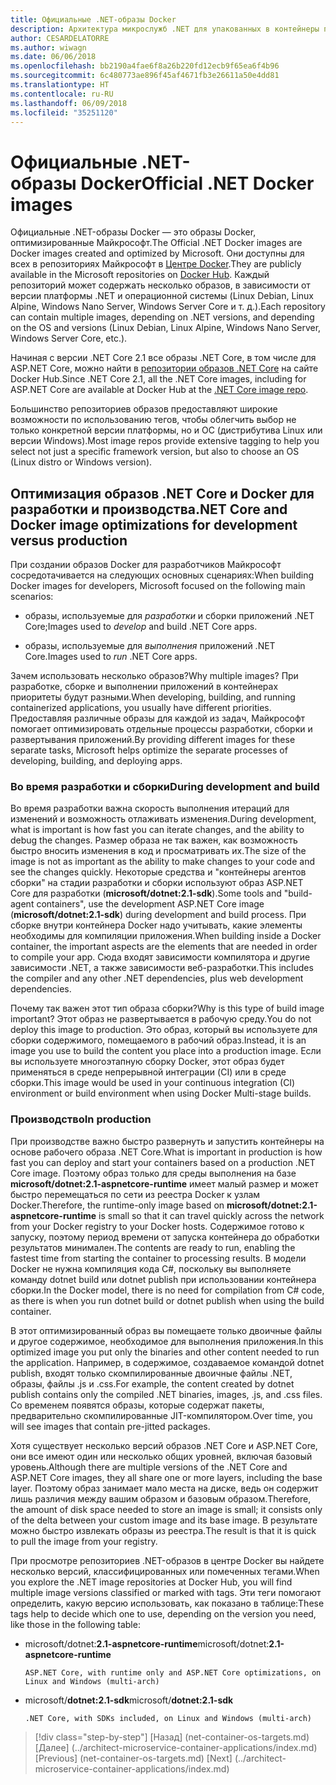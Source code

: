 ```yaml
---
title: Официальные .NET-образы Docker
description: Архитектура микрослужб .NET для упакованных в контейнеры приложений .NET | Официальные .NET-образы Docker
author: CESARDELATORRE
ms.author: wiwagn
ms.date: 06/06/2018
ms.openlocfilehash: bb2190a4fae6f8a26b220fd12ecb9f65ea6f4b96
ms.sourcegitcommit: 6c480773ae896f45af4671fb3e26611a50e4dd81
ms.translationtype: HT
ms.contentlocale: ru-RU
ms.lasthandoff: 06/09/2018
ms.locfileid: "35251120"
---
```

# <a name="official-net-docker-images"></a><span data-ttu-id="28186-103">Официальные .NET-образы Docker</span><span class="sxs-lookup"><span data-stu-id="28186-103">Official .NET Docker images</span></span>

<span data-ttu-id="28186-104">Официальные .NET-образы Docker — это образы Docker, оптимизированные Майкрософт.</span><span class="sxs-lookup"><span data-stu-id="28186-104">The Official .NET Docker images are Docker images created and optimized by Microsoft.</span></span> <span data-ttu-id="28186-105">Они доступны для всех в репозиториях Майкрософт в [Центре Docker](https://hub.docker.com/u/microsoft/).</span><span class="sxs-lookup"><span data-stu-id="28186-105">They are publicly available in the Microsoft repositories on [Docker Hub](https://hub.docker.com/u/microsoft/).</span></span> <span data-ttu-id="28186-106">Каждый репозиторий может содержать несколько образов, в зависимости от версии платформы .NET и операционной системы (Linux Debian, Linux Alpine, Windows Nano Server, Windows Server Core и т. д.).</span><span class="sxs-lookup"><span data-stu-id="28186-106">Each repository can contain multiple images, depending on .NET versions, and depending on the OS and versions (Linux Debian, Linux Alpine, Windows Nano Server, Windows Server Core, etc.).</span></span>

<span data-ttu-id="28186-107">Начиная с версии .NET Core 2.1 все образы .NET Core, в том числе для ASP.NET Core, можно найти в [репозитории образов .NET Core](https://hub.docker.com/r/microsoft/dotnet/) на сайте Docker Hub.</span><span class="sxs-lookup"><span data-stu-id="28186-107">Since .NET Core 2.1, all the .NET Core images, including for ASP.NET Core are available at Docker Hub at the [.NET Core image repo](https://hub.docker.com/r/microsoft/dotnet/).</span></span>

<span data-ttu-id="28186-108">Большинство репозиториев образов предоставляют широкие возможности по использованию тегов, чтобы облегчить выбор не только конкретной версии платформы, но и ОС (дистрибутива Linux или версии Windows).</span><span class="sxs-lookup"><span data-stu-id="28186-108">Most image repos provide extensive tagging to help you select not just a specific framework version, but also to choose an OS (Linux distro or Windows version).</span></span>


## <a name="net-core-and-docker-image-optimizations-for-development-versus-production"></a><span data-ttu-id="28186-109">Оптимизация образов .NET Core и Docker для разработки и производства</span><span class="sxs-lookup"><span data-stu-id="28186-109">.NET Core and Docker image optimizations for development versus production</span></span>

<span data-ttu-id="28186-110">При создании образов Docker для разработчиков Майкрософт сосредотачивается на следующих основных сценариях:</span><span class="sxs-lookup"><span data-stu-id="28186-110">When building Docker images for developers, Microsoft focused on the following main scenarios:</span></span>

-   <span data-ttu-id="28186-111">образы, используемые для *разработки* и сборки приложений .NET Core;</span><span class="sxs-lookup"><span data-stu-id="28186-111">Images used to *develop* and build .NET Core apps.</span></span>

-   <span data-ttu-id="28186-112">образы, используемые для *выполнения* приложений .NET Core.</span><span class="sxs-lookup"><span data-stu-id="28186-112">Images used to *run* .NET Core apps.</span></span>

<span data-ttu-id="28186-113">Зачем использовать несколько образов?</span><span class="sxs-lookup"><span data-stu-id="28186-113">Why multiple images?</span></span> <span data-ttu-id="28186-114">При разработке, сборке и выполнении приложений в контейнерах приоритеты будут разными.</span><span class="sxs-lookup"><span data-stu-id="28186-114">When developing, building, and running containerized applications, you usually have different priorities.</span></span> <span data-ttu-id="28186-115">Предоставляя различные образы для каждой из задач, Майкрософт помогает оптимизировать отдельные процессы разработки, сборки и развертывания приложений.</span><span class="sxs-lookup"><span data-stu-id="28186-115">By providing different images for these separate tasks, Microsoft helps optimize the separate processes of developing, building, and deploying apps.</span></span>

### <a name="during-development-and-build"></a><span data-ttu-id="28186-116">Во время разработки и сборки</span><span class="sxs-lookup"><span data-stu-id="28186-116">During development and build</span></span>

<span data-ttu-id="28186-117">Во время разработки важна скорость выполнения итераций для изменений и возможность отлаживать изменения.</span><span class="sxs-lookup"><span data-stu-id="28186-117">During development, what is important is how fast you can iterate changes, and the ability to debug the changes.</span></span> <span data-ttu-id="28186-118">Размер образа не так важен, как возможность быстро вносить изменения в код и просматривать их.</span><span class="sxs-lookup"><span data-stu-id="28186-118">The size of the image is not as important as the ability to make changes to your code and see the changes quickly.</span></span> <span data-ttu-id="28186-119">Некоторые средства и "контейнеры агентов сборки" на стадии разработки и сборки используют образ ASP.NET Core для разработки (**microsoft/dotnet:2.1-sdk**).</span><span class="sxs-lookup"><span data-stu-id="28186-119">Some tools and "build-agent containers", use the development ASP.NET Core image (**microsoft/dotnet:2.1-sdk**) during development and build process.</span></span> <span data-ttu-id="28186-120">При сборке внутри контейнера Docker надо учитывать, какие элементы необходимы для компиляции приложения.</span><span class="sxs-lookup"><span data-stu-id="28186-120">When building inside a Docker container, the important aspects are the elements that are needed in order to compile your app.</span></span> <span data-ttu-id="28186-121">Сюда входят зависимости компилятора и другие зависимости .NET, а также зависимости веб-разработки.</span><span class="sxs-lookup"><span data-stu-id="28186-121">This includes the compiler and any other .NET dependencies, plus web development dependencies.</span></span>

<span data-ttu-id="28186-122">Почему так важен этот тип образа сборки?</span><span class="sxs-lookup"><span data-stu-id="28186-122">Why is this type of build image important?</span></span> <span data-ttu-id="28186-123">Этот образ не развертывается в рабочую среду.</span><span class="sxs-lookup"><span data-stu-id="28186-123">You do not deploy this image to production.</span></span> <span data-ttu-id="28186-124">Это образ, который вы используете для сборки содержимого, помещаемого в рабочий образ.</span><span class="sxs-lookup"><span data-stu-id="28186-124">Instead, it is an image you use to build the content you place into a production image.</span></span> <span data-ttu-id="28186-125">Если вы используете многоэтапную сборку Docker, этот образ будет применяться в среде непрерывной интеграции (CI) или в среде сборки.</span><span class="sxs-lookup"><span data-stu-id="28186-125">This image would be used in your continuous integration (CI) environment or build environment when using Docker Multi-stage builds.</span></span>

### <a name="in-production"></a><span data-ttu-id="28186-126">Производство</span><span class="sxs-lookup"><span data-stu-id="28186-126">In production</span></span>

<span data-ttu-id="28186-127">При производстве важно быстро развернуть и запустить контейнеры на основе рабочего образа .NET Core.</span><span class="sxs-lookup"><span data-stu-id="28186-127">What is important in production is how fast you can deploy and start your containers based on a production .NET Core image.</span></span> <span data-ttu-id="28186-128">Поэтому образ только для среды выполнения на базе **microsoft/dotnet:2.1-aspnetcore-runtime** имеет малый размер и может быстро перемещаться по сети из реестра Docker к узлам Docker.</span><span class="sxs-lookup"><span data-stu-id="28186-128">Therefore, the runtime-only image based on **microsoft/dotnet:2.1-aspnetcore-runtime** is small so that it can travel quickly across the network from your Docker registry to your Docker hosts.</span></span> <span data-ttu-id="28186-129">Содержимое готово к запуску, поэтому период времени от запуска контейнера до обработки результатов минимален.</span><span class="sxs-lookup"><span data-stu-id="28186-129">The contents are ready to run, enabling the fastest time from starting the container to processing results.</span></span> <span data-ttu-id="28186-130">В модели Docker не нужна компиляция кода C\#, поскольку вы выполняете команду dotnet build или dotnet publish при использовании контейнера сборки.</span><span class="sxs-lookup"><span data-stu-id="28186-130">In the Docker model, there is no need for compilation from C\# code, as there is when you run dotnet build or dotnet publish when using the build container.</span></span>

<span data-ttu-id="28186-131">В этот оптимизированный образ вы помещаете только двоичные файлы и другое содержимое, необходимое для выполнения приложения.</span><span class="sxs-lookup"><span data-stu-id="28186-131">In this optimized image you put only the binaries and other content needed to run the application.</span></span> <span data-ttu-id="28186-132">Например, в содержимое, создаваемое командой dotnet publish, входят только скомпилированные двоичные файлы .NET, образы, файлы .js и .css.</span><span class="sxs-lookup"><span data-stu-id="28186-132">For example, the content created by dotnet publish contains only the compiled .NET binaries, images, .js, and .css files.</span></span> <span data-ttu-id="28186-133">Со временем появятся образы, которые содержат пакеты, предварительно скомпилированные JIT-компилятором.</span><span class="sxs-lookup"><span data-stu-id="28186-133">Over time, you will see images that contain pre-jitted packages.</span></span>

<span data-ttu-id="28186-134">Хотя существует несколько версий образов .NET Core и ASP.NET Core, они все имеют один или несколько общих уровней, включая базовый уровень.</span><span class="sxs-lookup"><span data-stu-id="28186-134">Although there are multiple versions of the .NET Core and ASP.NET Core images, they all share one or more layers, including the base layer.</span></span> <span data-ttu-id="28186-135">Поэтому образ занимает мало места на диске, ведь он содержит лишь различия между вашим образом и базовым образом.</span><span class="sxs-lookup"><span data-stu-id="28186-135">Therefore, the amount of disk space needed to store an image is small; it consists only of the delta between your custom image and its base image.</span></span> <span data-ttu-id="28186-136">В результате можно быстро извлекать образы из реестра.</span><span class="sxs-lookup"><span data-stu-id="28186-136">The result is that it is quick to pull the image from your registry.</span></span>

<span data-ttu-id="28186-137">При просмотре репозиториев .NET-образов в центре Docker вы найдете несколько версий, классифицированных или помеченных тегами.</span><span class="sxs-lookup"><span data-stu-id="28186-137">When you explore the .NET image repositories at Docker Hub, you will find multiple image versions classified or marked with tags.</span></span> <span data-ttu-id="28186-138">Эти теги помогают определить, какую версию использовать, как показано в таблице:</span><span class="sxs-lookup"><span data-stu-id="28186-138">These tags help to decide which one to use, depending on the version you need, like those in the following table:</span></span>

-   <span data-ttu-id="28186-139">microsoft/dotnet:**2.1-aspnetcore-runtime**</span><span class="sxs-lookup"><span data-stu-id="28186-139">microsoft/dotnet:**2.1-aspnetcore-runtime**</span></span>

        ASP.NET Core, with runtime only and ASP.NET Core optimizations, on Linux and Windows (multi-arch)

-   <span data-ttu-id="28186-140">microsoft/**dotnet:2.1-sdk**</span><span class="sxs-lookup"><span data-stu-id="28186-140">microsoft/**dotnet:2.1-sdk**</span></span>

        .NET Core, with SDKs included, on Linux and Windows (multi-arch)


>[!div class="step-by-step"]
<span data-ttu-id="28186-141">[Назад] (net-container-os-targets.md) [Далее] (../architect-microservice-container-applications/index.md)</span><span class="sxs-lookup"><span data-stu-id="28186-141">[Previous] (net-container-os-targets.md) [Next] (../architect-microservice-container-applications/index.md)</span></span>
